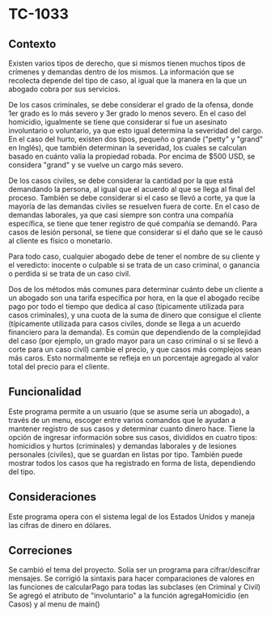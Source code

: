 # TC-1033

## Contexto
Existen varios tipos de derecho, que si mismos tienen muchos tipos de crímenes y demandas dentro de los mismos. La información que se recolecta depende del tipo de caso, al igual que la manera en la que un abogado cobra por sus servicios. 

De los casos criminales, se debe considerar el grado de la ofensa, donde 1er grado es lo más severo y 3er grado lo menos severo. En el caso del homicidio, igualmente se tiene que considerar si fue un asesinato involuntario o voluntario, ya que esto igual determina la severidad del cargo. En el caso del hurto, existen dos tipos, pequeño o grande ("petty" y "grand" en Inglés), que también determinan la severidad, los cuales se calculan basado en cuánto valía la propiedad robada. Por encima de $500 USD, se considera "grand" y se vuelve un cargo más severo.

De los casos civiles, se debe considerar la cantidad por la que está demandando la persona, al igual que el acuerdo al que se llega al final del proceso. También se debe considerar si el caso se llevó a corte, ya que la mayoría de las demandas civiles se resuelven fuera de corte. En el caso de demandas laborales, ya que casi siempre son contra una compañía específica, se tiene que tener registro de qué compañía se demandó. Para casos de lesión personal, se tiene que considerar si el daño que se le causó al cliente es físico o monetario. 

Para todo caso, cualquier abogado debe de tener el nombre de su cliente y el veredicto: inocente o culpable si se trata de un caso criminal, o ganancia o perdida si se trata de un caso civil.

Dos de los métodos más comunes para determinar cuánto debe un cliente a un abogado son una tarifa específica por hora, en la que el abogado recibe pago por todo el tiempo que dedica al caso (típicamente utilizada para casos criminales), y una cuota de la suma de dinero que consigue el cliente (típicamente utilizada para casos civiles, donde se llega a un acuerdo financiero para la demanda). Es común que dependiendo de la complejidad del caso (por ejemplo, un grado mayor para un caso criminal o si se llevó a corte para un caso civil) cambie el precio, y que casos más complejos sean más caros. Esto normalmente se refleja en un porcentaje agregado al valor total del precio para el cliente.

## Funcionalidad
Este programa permite a un usuario (que se asume sería un abogado), a través de un menu, escoger entre varios comandos que le ayudan a mantener registro de sus casos y determinar cuanto dinero hace. Tiene la opción de ingresar información sobre sus casos, divididos en cuatro tipos: homicidios y hurtos (criminales) y demandas laborales y de lesiones personales (civiles), que se guardan en listas por tipo. También puede mostrar todos los casos que ha registrado en forma de lista, dependiendo del tipo. 

## Consideraciones
Este programa opera con el sistema legal de los Estados Unidos y maneja las cifras de dinero en dólares.

## Correciones
Se cambió el tema del proyecto. Solía ser un programa para cifrar/descifrar mensajes. 
Se corrigió la sintaxis para hacer comparaciones de valores en las funciones de calcularPago para todas las subclases (en Criminal y Civil)
Se agregó el atributo de "involuntario" a la función agregaHomicidio (en Casos) y al menu de main()
